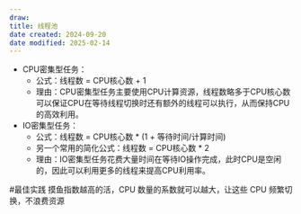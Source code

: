 ```yaml
---
draw:
title: 线程池
date created: 2024-09-20
date modified: 2025-02-14
---
```


- CPU密集型任务：
    - 公式：线程数 = CPU核心数 + 1
    - 理由：CPU密集型任务主要使用CPU计算资源，线程数略多于CPU核心数可以保证CPU在等待线程切换时还有额外的线程可以执行，从而保持CPU的高效利用。
- IO密集型任务：
    - 公式：线程数 = CPU核心数 * (1 + 等待时间/计算时间)
    - 另一个常用的简化公式：线程数 = CPU核心数 * 2
    - 理由：IO密集型任务花费大量时间在等待IO操作完成，此时CPU是空闲的，因此可以利用更多的线程来提高CPU利用率。

#最佳实践 摸鱼指数越高的活，CPU 数量的系数就可以越大，让这些 CPU 频繁切换，不浪费资源
